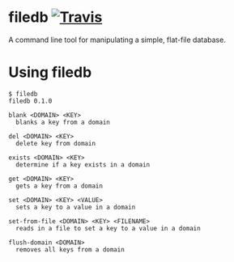 # filedb [![Travis](https://img.shields.io/travis/josegonzalez/bash-filedb.svg?style=flat-square)]()

A command line tool for manipulating a simple, flat-file database.

# Using filedb

```
$ filedb
filedb 0.1.0

blank <DOMAIN> <KEY>
  blanks a key from a domain

del <DOMAIN> <KEY>
  delete key from domain

exists <DOMAIN> <KEY>
  determine if a key exists in a domain

get <DOMAIN> <KEY>
  gets a key from a domain

set <DOMAIN> <KEY> <VALUE>
  sets a key to a value in a domain

set-from-file <DOMAIN> <KEY> <FILENAME>
  reads in a file to set a key to a value in a domain

flush-domain <DOMAIN>
  removes all keys from a domain
```
